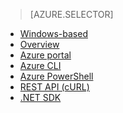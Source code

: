 > [AZURE.SELECTOR]
- [Windows-based](hdinsight-provision-clusters.md)
- [Overview](hdinsight-hadoop-provision-linux-clusters.md)
- [Azure portal](hdinsight-hadoop-create-linux-clusters-portal.md)
- [Azure CLI](hdinsight-hadoop-create-linux-clusters-azure-cli.md)
- [Azure PowerShell](hdinsight-hadoop-create-linux-clusters-azure-powershell.md)
- [REST API (cURL)](hdinsight-hadoop-create-linux-clusters-curl-rest.md)
- [.NET SDK](hdinsight-hadoop-create-linux-clusters-dotnet-sdk.md)

<!---HONumber=AcomDC_0107_2016-->